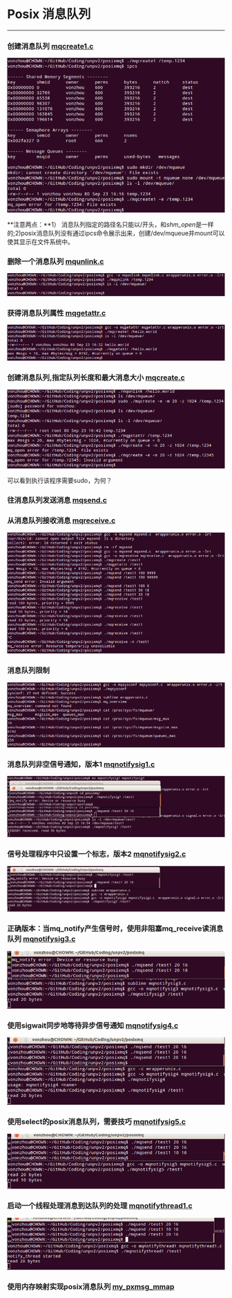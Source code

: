 # Posix 消息队列
---


### 创建消息队列   [mqcreate1.c](mqcreate1.c) 

![](mqcreate1_run.png)

**注意两点：**1） 消息队列指定的路径名只能以/开头，和*shm_open*是一样的;2)posix消息队列没有通过ipcs命令展示出来，创建/dev/mqueue并mount可以使其显示在文件系统中。

### 删除一个消息队列   [mqunlink.c](mqunlink.c)

![](mqunlink_run.png)

### 获得消息队列属性    [mqgetattr.c](mqgetattr.c) 

![](mqgetattr_run.png)

### 创建消息队列,指定队列长度和最大消息大小    [mqcreate.c](mqcreate.c) 

![](mqcreate_run.png)

可以看到执行该程序需要sudo，为何？

### 往消息队列发送消息   [mqsend.c](mqsend.c)

### 从消息队列接收消息    [mqreceive.c](mqreceive.c)

![](mq_send_receive.png)

### 消息队列限制  

![](mqsysconf.png)


### 消息队列非空信号通知，版本1    [mqnotifysig1.c](mqnotifysig1.c)

![](mqnotifysig1.png)

### 信号处理程序中只设置一个标志，版本2    [mqnotifysig2.c](mqnotifysig2.c)

![](mqnotifysig2.png)


### 正确版本：当mq_notify产生信号时，使用非阻塞mq_receive读消息队列 [mqnotifysig3.c](mqnotifysig3.c)

![](mqnotifysig3.png)

### 使用sigwait同步地等待异步信号通知 [mqnotifysig4.c](mqnotifysig4.c)

![](mqnotifysig4.png)

### 使用select的posix消息队列，需要技巧  [mqnotifysig5.c](mqnotifysig5.c)

![](mqnotifysig5.png)


### 启动一个线程处理消息到达队列的处理 [mqnotifythread1.c](mqnotifythread1.c)

![](mqnotifythread1.png)

### 使用内存映射实现posix消息队列 [my_pxmsg_mmap](../my_pxmsg_mmap)















